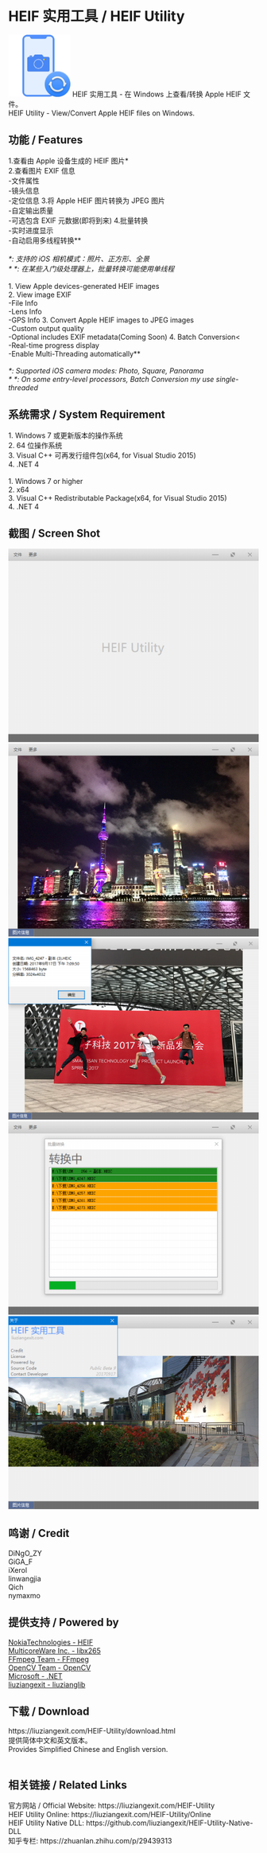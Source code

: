 ﻿# HEIF 实用工具 / HEIF Utility
<img src="/img/HEIF-Utility-ico.png" height="125" width="125" />
HEIF 实用工具 - 在 Windows 上查看/转换 Apple HEIF 文件。<br>
HEIF Utility - View/Convert Apple HEIF files on Windows.<br>
<h2>功能 / Features</h2>
1.查看由 Apple 设备生成的 HEIF 图片*<br>
2.查看图片 EXIF 信息<br>
  -文件属性<br>
  -镜头信息<br>
  -定位信息
3.将 Apple HEIF 图片转换为 JPEG 图片<br>
  -自定输出质量<br>
  -可选包含 EXIF 元数据(即将到来)
4.批量转换<br>
  -实时进度显示<br>
  -自动启用多线程转换**<br>
<br>
<I>*: 支持的 iOS 相机模式：照片、正方形、全景</I><br>
<I>*&nbsp;*: 在某些入门级处理器上，批量转换可能使用单线程</I><br>
<br>
1. View Apple devices-generated HEIF images<br>
2. View image EXIF<br>
  -File Info<br>
  -Lens Info<br>
  -GPS Info
3. Convert Apple HEIF images to JPEG images<br>
  -Custom output quality<br>
  -Optional includes EXIF metadata(Coming Soon)
4. Batch Conversion<<br>
  -Real-time progress display<br>
  -Enable Multi-Threading automatically**<br>
<br>
<I>*: Supported iOS camera modes: Photo, Square, Panorama<br></I>
<I>*&nbsp;*: On some entry-level processors, Batch Conversion my use single-threaded</I>
<br>
<h2>系统需求 / System Requirement</h2>
1. Windows 7 或更新版本的操作系统<br>
2. 64 位操作系统<br>
3. Visual C++ 可再发行组件包(x64, for Visual Studio 2015)<br>
4. .NET 4<br>
<br>
1. Windows 7 or higher<br>
2. x64<br>
3. Visual C++ Redistributable Package(x64, for Visual Studio 2015)<br>
4. .NET 4
<br>
<h2>截图 / Screen Shot</h2>
<img src="/img/HEIFUScreenShot1.png"><br>
<img src="/img/HEIFUScreenShot2.png"><br>
<img src="/img/HEIFUScreenShot3.png"><br>
<img src="/img/HEIFUScreenShot4.png"><br>
<img src="/img/HEIFUScreenShot5.png">
<br>
<h2>鸣谢 / Credit</h2>
DiNgO_ZY<br>
GiGA_F<br>
iXerol<br>
linwangjia<br>
Qich<br>
nymaxmo<br>
<h2>提供支持 / Powered by</h2>
<a href="https://github.com/nokiatech/heif">NokiaTechnologies - HEIF</a><br>
<a href="http://x265.org/">MulticoreWare Inc. - libx265</a><br>
<a href="https://www.ffmpeg.org/">FFmpeg Team - FFmpeg</a><br>
<a href="http://opencv.org/">OpenCV Team - OpenCV</a><br>
<a href="https://www.microsoft.com/net">Microsoft - .NET</a><br>
<a href="https://github.com/liuziangexit/liuzianglib">liuziangexit - liuzianglib</a><br>
<h2>下载 / Download</h2>
https://liuziangexit.com/HEIF-Utility/download.html <br>
提供简体中文和英文版本。<br>
Provides Simplified Chinese and English version.<br>
<br>
<h2>相关链接 / Related Links</h2>
官方网站 / Official Website: https://liuziangexit.com/HEIF-Utility <br>
HEIF Utility Online: https://liuziangexit.com/HEIF-Utility/Online <br>
HEIF Utility Native DLL: https://github.com/liuziangexit/HEIF-Utility-Native-DLL <br>
知乎专栏: https://zhuanlan.zhihu.com/p/29439313
